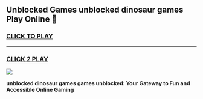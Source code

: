 
## Unblocked Games unblocked dinosaur games Play Online 👋
<h3>
<a href="https://news.freeplayer.one?title=unblocked_dinosaur_games&ref=17F">CLICK TO PLAY</a></h3>
<hr>

<h3>
<a href="https://news.freeplayer.one?title=unblocked_dinosaur_games&ref=17F">CLICK 2 PLAY</a>
  
</h3>

<a href="https://news.freeplayer.one?title=unblocked_dinosaur_games&ref=17F/"><img src="https://clearcache.store/games.png"></a>


**unblocked dinosaur games games unblocked: Your Gateway to Fun and Accessible Online Gaming**
